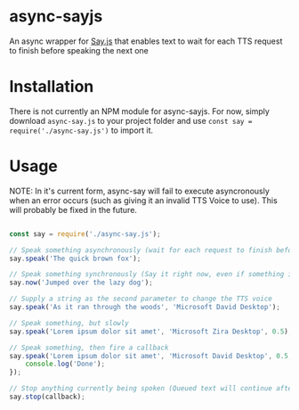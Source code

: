 # async-sayjs
An async wrapper for [Say.js](https://github.com/marak/say.js/) that enables text to wait for each TTS request to finish before speaking the next one

# Installation
There is not currently an NPM module for async-sayjs. For now, simply download `async-say.js` to your project folder and use `const say = require('./async-say.js')` to import it.

# Usage

NOTE: In it's current form, async-say will fail to execute asyncronously when an error occurs (such as giving it an invalid TTS Voice to use). This will probably be fixed in the future.

``` Javascript

const say = require('./async-say.js');

// Speak something asynchronously (wait for each request to finish before moving on)
say.speak('The quick brown fox');

// Speak something synchronously (Say it right now, even if something is already being said)
say.now('Jumped over the lazy dog');

// Supply a string as the second parameter to change the TTS voice
say.speak('As it ran through the woods', 'Microsoft David Desktop');

// Speak something, but slowly
say.speak('Lorem ipsum dolor sit amet', 'Microsoft Zira Desktop', 0.5);

// Speak something, then fire a callback
say.speak('Lorem ipsum dolor sit amet', 'Microsoft David Desktop', 0.5, (err) => {
    console.log('Done');
});

// Stop anything currently being spoken (Queued text will continue after that)
say.stop(callback);
```